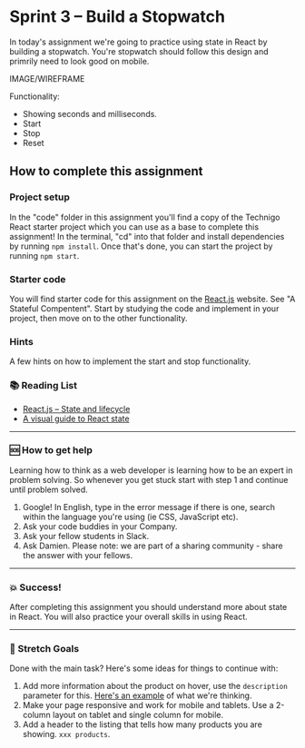 # Sprint 3 – Build a Stopwatch 

In today's assignment we're going to practice using state in React by building a stopwatch. You're stopwatch should follow this design and primrily need to look good on mobile. 

IMAGE/WIREFRAME


Functionality:
* Showing seconds and milliseconds. 
* Start
* Stop
* Reset

## How to complete this assignment

### Project setup

In the "code" folder in this assignment you'll find a copy of the Technigo React starter project which you can use as a base to complete this assignment! In the terminal, "cd" into that folder and install dependencies by running `npm install`. Once that's done, you can start the project by running `npm start`.

### Starter code

You will find starter code for this assignment on the [React.js](https://reactjs.org/) website. See "A Stateful Compentent". 
Start by studying the code and implement in your project, then move on to the other functionality. 

### Hints

A few hints on how to implement the start and stop functionality. 

### :books: Reading List

* [React.js – State and lifecycle](https://reactjs.org/docs/state-and-lifecycle.html)
* [A visual guide to React state](https://daveceddia.com/visual-guide-to-state-in-react/)

---

### :sos: How to get help
Learning how to think as a web developer is learning how to be an expert in problem solving. So whenever you get stuck start with step 1 and continue until problem solved.

1. Google! In English, type in the error message if there is one, search within the language you're using (ie CSS, JavaScript etc).
2. Ask your code buddies in your Company.
3. Ask your fellow students in Slack.
4. Ask Damien. Please note: we are part of a sharing community - share the answer with your fellows.

---

### :boom: Success!

After completing this assignment you should understand more about state in React. You will also practice your overall skills in using React. 

---

### :runner: Stretch Goals

Done with the main task? Here's some ideas for things to continue with:

1. Add more information about the product on hover, use the `description` parameter for this. [Here's an example](https://www.apoteket.se/kategori/erbjudanden/) of what we're thinking.
1. Make your page responsive and work for mobile and tablets. Use a 2-column layout on tablet and single column for mobile.
1. Add a header to the listing that tells how many products you are showing. `xxx products`.

